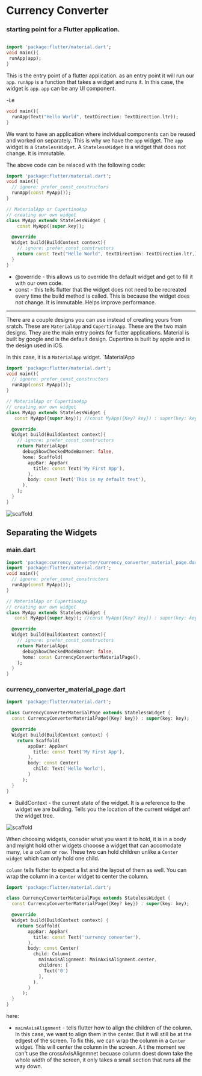 # Currency Converter

 ### starting point for a Flutter application.
 ```dart

import 'package:flutter/material.dart';
void main(){
  runApp(app);
}
```

This is the entry point of a flutter application. as an entry point it will run our `app`. `runApp` is a function that takes a widget and runs it. In this case, the widget is `app`. `app` can be any UI component. 

-i.e

```dart
void main(){
  runApp(Text("Hello World", textDirection: TextDirection.ltr));
}
```
We want to have an application where individual components can be reused and worked on separately. This is why we have the `app` widget. The `app` widget is a `StatelessWidget`. A `StatelessWidget` is a widget that does not change. It is immutable.

The above code can be relaced with the following code:

```dart
import 'package:flutter/material.dart';
void main(){
  // ignore: prefer_const_constructors
  runApp(const MyApp());
}

// MaterialApp or CupertinoApp
// creating our own widget
class MyApp extends StatelessWidget {
    const MyApp({super.key});

  @override
  Widget build(BuildContext context){
    // ignore: prefer_const_constructors
    return const Text("Hello World", textDirection: TextDirection.ltr,);
  }
}
```

- @override - this allows us to override the default widget and get to fill it with our own code.
- const - this tells flutter that the widget does not need to be recreated every time the build method is called. This is because the widget does not change. It is immutable. Helps improve performance.

***
There are a couple designs you can use instead of creating yours from sratch. These are `MaterialApp` and `CupertinoApp`. These are the two main designs. They are the main entry points for flutter applications. Material is built by google and is the default design. Cupertino is built by apple and is the design used in iOS. 

In this case, it is a `MaterialApp` widget. `MaterialApp



```dart
import 'package:flutter/material.dart';
void main(){
  // ignore: prefer_const_constructors
  runApp(const MyApp());
}

// MaterialApp or CupertinoApp
// creating our own widget
class MyApp extends StatelessWidget {
   const MyApp({super.key}); //const MyApp({Key? key}) : super(key: key); 

  @override
  Widget build(BuildContext context){
    // ignore: prefer_const_constructors
    return MaterialApp(
      debugShowCheckedModeBanner: false,
      home: Scaffold(
        appBar: AppBar(
          title: const Text('My First App'),
        ),
        body: const Text('This is my default text'),
      ),
    );
  }
}
```

![scaffold](lib/output/1.png)

## Separating the Widgets

### main.dart

```dart
import 'package:currency_converter/currency_converter_material_page.dart';
import 'package:flutter/material.dart';
void main(){
  // ignore: prefer_const_constructors
  runApp(const MyApp());
}

// MaterialApp or CupertinoApp
// creating our own widget
class MyApp extends StatelessWidget {
   const MyApp({super.key}); //const MyApp({Key? key}) : super(key: key); 

  @override
  Widget build(BuildContext context){
    // ignore: prefer_const_constructors
    return MaterialApp(
      debugShowCheckedModeBanner: false,
      home: const CurrencyConverterMaterialPage(),
    );
  }
}
```

### currency_converter_material_page.dart

```dart
import 'package:flutter/material.dart';

class CurrencyConverterMaterialPage extends StatelessWidget {
  const CurrencyConverterMaterialPage({Key? key}) : super(key: key);

  @override
  Widget build(BuildContext context) {
    return Scaffold(
        appBar: AppBar(
          title: const Text('My First App'),
        ),
        body: const Center(
          child: Text('Hello World'),
        )
      );
  }
}
```

- BuildContext - the current state of the widget. It is a reference to the widget we are building. Tells you the location of the current widget anf the widget tree.

![scaffold](lib/output/2.png)

When choosing widgets, consder what you want it to hold, it is in a body and myight hold other widgets chooose a widget that can accomodate many, i.e a `column` or `row`. These two can hold children unlike a `Center widget` which can only hold one child.

`column` tells flutter to expect a list and the layout of them as well.
You can wrap the column in a `Center` widget to center the column.

```dart
import 'package:flutter/material.dart';

class CurrencyConverterMaterialPage extends StatelessWidget {
  const CurrencyConverterMaterialPage({Key? key}) : super(key: key);

  @override
  Widget build(BuildContext context) {
    return Scaffold(
        appBar: AppBar(
          title: const Text('currency converter'),
        ),
        body: const Center(
          child: Column(
            mainAxisAlignment: MainAxisAlignment.center,
            children: [
              Text('0')
            ],
          ),
        )
      );
  }
}
```

here:
- `mainAxisAlignment` - tells flutter how to align the children of the column. In this case, we want to align them in the center. But it will still be at the edgest of the screen. To fix this, we can wrap the column in a `Center` widget. This will center the column in the screen. A t the moment we can't use the crossAxisAlignmnet becuase column doest down take the whole width of the screen, it only takes a small section that runs all the way down.


